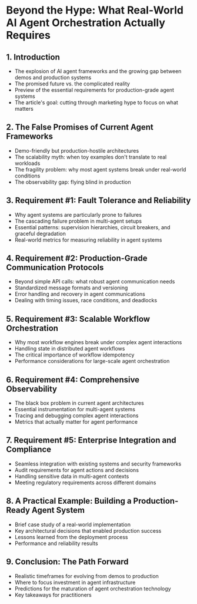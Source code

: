 # Beyond the Hype: What Real-World AI Agent Orchestration Actually Requires

## 1. Introduction
- The explosion of AI agent frameworks and the growing gap between demos and production systems
- The promised future vs. the complicated reality
- Preview of the essential requirements for production-grade agent systems
- The article's goal: cutting through marketing hype to focus on what matters

## 2. The False Promises of Current Agent Frameworks
- Demo-friendly but production-hostile architectures
- The scalability myth: when toy examples don't translate to real workloads
- The fragility problem: why most agent systems break under real-world conditions
- The observability gap: flying blind in production

## 3. Requirement #1: Fault Tolerance and Reliability
- Why agent systems are particularly prone to failures
- The cascading failure problem in multi-agent setups
- Essential patterns: supervision hierarchies, circuit breakers, and graceful degradation
- Real-world metrics for measuring reliability in agent systems

## 4. Requirement #2: Production-Grade Communication Protocols
- Beyond simple API calls: what robust agent communication needs
- Standardized message formats and versioning
- Error handling and recovery in agent communications
- Dealing with timing issues, race conditions, and deadlocks

## 5. Requirement #3: Scalable Workflow Orchestration
- Why most workflow engines break under complex agent interactions
- Handling state in distributed agent workflows
- The critical importance of workflow idempotency
- Performance considerations for large-scale agent orchestration

## 6. Requirement #4: Comprehensive Observability
- The black box problem in current agent architectures
- Essential instrumentation for multi-agent systems
- Tracing and debugging complex agent interactions
- Metrics that actually matter for agent performance

## 7. Requirement #5: Enterprise Integration and Compliance
- Seamless integration with existing systems and security frameworks
- Audit requirements for agent actions and decisions
- Handling sensitive data in multi-agent contexts
- Meeting regulatory requirements across different domains

## 8. A Practical Example: Building a Production-Ready Agent System
- Brief case study of a real-world implementation
- Key architectural decisions that enabled production success
- Lessons learned from the deployment process
- Performance and reliability results

## 9. Conclusion: The Path Forward
- Realistic timeframes for evolving from demos to production
- Where to focus investment in agent infrastructure
- Predictions for the maturation of agent orchestration technology
- Key takeaways for practitioners 